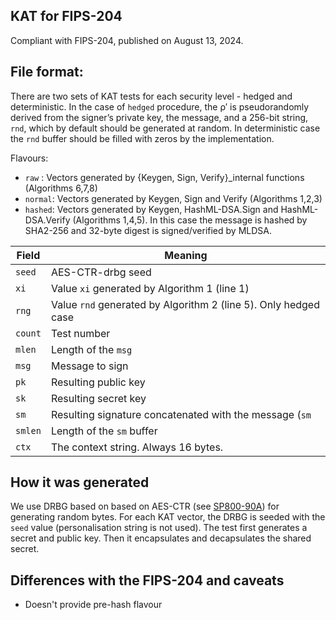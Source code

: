 ## KAT for FIPS-204

Compliant with FIPS-204, published on August 13, 2024.

## File format:

There are two sets of KAT tests for each security level - hedged and deterministic. In the case
of ``hedged`` procedure, the ρ′ is pseudorandomly derived from the signer’s private key, the message,
and a 256-bit string, ``rnd``, which by default should be generated at random. In deterministic case
the ``rnd`` buffer should be filled with zeros by the implementation.

Flavours:
* ``raw`` : Vectors generated by {Keygen, Sign, Verify}_internal functions (Algorithms 6,7,8)
* ``normal``: Vectors generated by Keygen, Sign and Verify (Algorithms 1,2,3)
* ``hashed``: Vectors generated by Keygen, HashML-DSA.Sign and HashML-DSA.Verify (Algorithms 1,4,5). In this case the message is hashed by SHA2-256 and 32-byte digest is signed/verified by MLDSA.

| Field     | Meaning                                                              |
|-----------|----------------------------------------------------------------------|
| ``seed``  | AES-CTR-drbg seed                                                    |
| ``xi``    | Value ``xi`` generated by Algorithm 1 (line 1)                       |
| ``rng``   | Value ``rnd`` generated by Algorithm 2 (line 5). Only hedged case    |
| ``count`` | Test number                                                          |
| ``mlen``  | Length of the ``msg``                                                |
| ``msg``   | Message to sign                                                      |
| ``pk``    | Resulting public key                                                 |
| ``sk``    | Resulting secret key                                                 |
| ``sm``    | Resulting signature concatenated with the message (``sm`` | ``msg``) |
| ``smlen`` | Length of the ``sm`` buffer                                          |
| ``ctx``   | The context string. Always 16 bytes.                                 |

## How it was generated

We use DRBG based on based on AES-CTR (see [SP800-90A](https://nvlpubs.nist.gov/nistpubs/SpecialPublications/NIST.SP.800-90Ar1.pdf)) for generating random bytes. For each KAT vector, the DRBG is seeded with the ``seed`` value (personalisation string is not used). The test first generates a secret and public key. Then it encapsulates and decapsulates the shared secret.

## Differences with the FIPS-204 and caveats
* Doesn't provide pre-hash flavour
